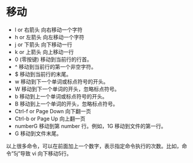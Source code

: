 # 移动

- l or 右箭头	向右移动一个字符
- h or 左箭头	向左移动一个字符
- j or 下箭头	向下移动一行
- k or 上箭头	向上移动一行
- 0 (零按键)	移动到当前行的行首。
- ^	移动到当前行的第一个非空字符。
- $	移动到当前行的末尾。
- w	移动到下一个单词或标点符号的开头。
- W	移动到下一个单词的开头，忽略标点符号。
- b	移动到上一个单词或标点符号的开头。
- B	移动到上一个单词的开头，忽略标点符号。
- Ctrl-f or Page Down	向下翻一页
- Ctrl-b or Page Up	向上翻一页
- numberG	移动到第 number 行。例如，1G 移动到文件的第一行。
- G	移动到文件末尾。

以上很多命令，可以在前面加上一个数字，表示指定命令执行的次数。比如，命令”5j”导致 vi 向下移动5行。
